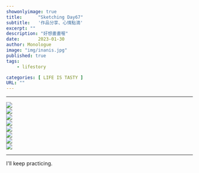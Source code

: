 ```yaml
---
showonlyimage: true
title:      "Sketching Day67"
subtitle:   '作品分享、心情點滴'
excerpt: ""
description: "好想畫畫喔"
date:       2023-01-30
author: Monologue    
image: "img/inanis.jpg"
published: true 
tags:
    - lifestory

categories: [ LIFE IS TASTY ]
URL: ""
---
```

***

![](/blog/sketch/d67-1.jpg)  
![](/blog/sketch/d67-2.jpg)  
![](/blog/sketch/d67-3.jpg)  
![](/blog/sketch/d67-4.jpg)  
![](/blog/sketch/d67-5.jpg)  
![](/blog/sketch/d67-6.jpg)  
![](/blog/sketch/d67-7.jpg)  
![](/blog/sketch/d67-8.jpg)  

***
I'll keep practicing.
<!--more-->
